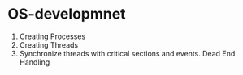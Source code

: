 # OS-developmnet

1. Creating Processes
2. Creating Threads
3. Synchronize threads with critical sections and events.
Dead End Handling
